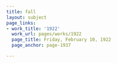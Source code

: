 ```yaml
---
title: fall
layout: subject
page_links:
- work_title: '1922'
  work_url: pages/works/1922
  page_title: Friday, February 10, 1922
  page_anchor: page-1937

---
```

